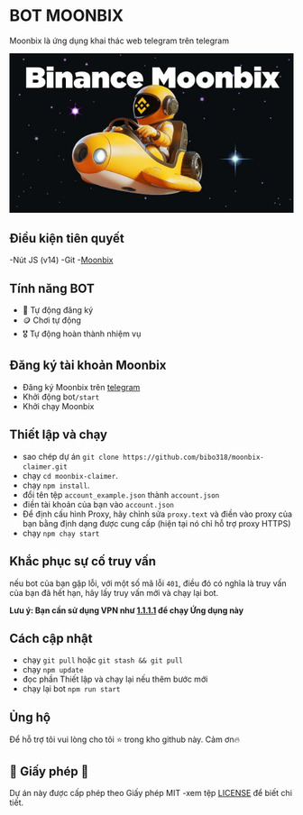 # BOT MOONBIX

Moonbix là ứng dụng khai thác web telegram trên telegram

![Moonbix Bot](./src/assets/moonbix-banner.jpg)

## Điều kiện tiên quyết

-Nút JS (v14)
-Git
-[Moonbix](https://t.me/Binance_Moonbix_bot)
  
## Tính năng BOT

- 🤖 Tự động đăng ký
- 🪙 Chơi tự động
- 🎖️ Tự động hoàn thành nhiệm vụ

## Đăng ký tài khoản Moonbix

- Đăng ký Moonbix trên [telegram](https://t.me/Binance_Moonbix_bot)
- Khởi động bot`/start`
- Khởi chạy Moonbix

## Thiết lập và chạy
- sao chép dự án `git clone https://github.com/bibo318/moonbix-claimer.git`
- chạy `cd moonbix-claimer`.
- chạy `npm install`.
- đổi tên tệp `account_example.json` thành `account.json`
- điền tài khoản của bạn vào `account.json`
- Để định cấu hình Proxy, hãy chỉnh sửa `proxy.text` và điền vào proxy của bạn bằng định dạng được cung cấp (hiện tại nó chỉ hỗ trợ proxy HTTPS)
- chạy `npm chạy start`

## Khắc phục sự cố truy vấn
nếu bot của bạn gặp lỗi, với một số mã lỗi `401`, điều đó có nghĩa là truy vấn của bạn đã hết hạn, hãy lấy truy vấn mới và chạy lại bot.

**Lưu ý: Bạn cần sử dụng VPN như [1.1.1.1](https://one.one.one.one/) để chạy Ứng dụng này**

## Cách cập nhật

- chạy `git pull` hoặc `git stash && git pull`
- chạy `npm update`
- đọc phần Thiết lập và chạy lại nếu thêm bước mới
- chạy lại bot `npm run start`

## Ủng hộ

Để hỗ trợ tôi vui lòng cho tôi ⭐ trong kho github này. Cảm ơn🔥

## 📜 Giấy phép 📜
Dự án này được cấp phép theo Giấy phép MIT -xem tệp [LICENSE](LICENSE) để biết chi tiết.
